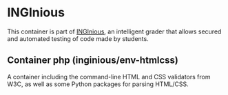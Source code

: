 INGInious
=========

This container is part of [INGInious](https://github.com/UCL-INGI/INGInious), an intelligent grader that allows secured and automated testing of code made by students.

Container php (inginious/env-htmlcss)
--------------------------------------------------------

A container including the command-line HTML and CSS validators from W3C, as well as some Python packages for parsing HTML/CSS.
